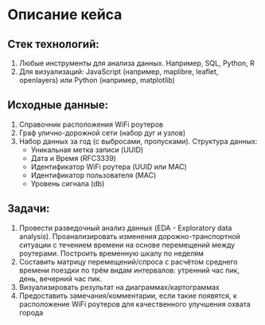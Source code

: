 # Описание кейса

## Стек технологий:
1. Любые инструменты для анализа данных. Например, SQL, Python, R
2. Для визуализаций: JavaScript (например, maplibre, leaflet, openlayers) или Python (например, matplotlib)

## Исходные данные:
1. Справочник расположения WiFi роутеров
2. Граф улично-дорожной сети (набор дуг и узлов)
3. Набор данных за год (с выбросами, пропусками). Структура данных:
   - Уникальная метка записи (UUID)
   - Дата и Время (RFC3339)
   - Идентификатор WiFi роутера (UUID или MAC)
   - Идентификатор пользователя (MAC)
   - Уровень сигнала (db)

## Задачи:
1. Провести разведочный анализ данных (EDA - Exploratory data analysis). Проанализировать изменения дорожно-транспортной ситуации с течением времени на основе перемещений между роутерами. Построить временную шкалу по неделям
2. Составить матрицу перемещений/спроса с расчётом среднего времени поездки по трём видам интервалов: утренний час пик, день, вечерний час пик.
3. Визуализировать результат на диаграммах/картограммах
4. Предоставить замечания/комментарии, если такие появятся, к расположение WiFi роутеров для качественного улучшения охвата города